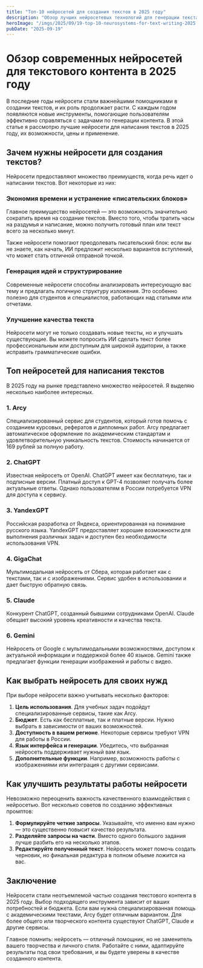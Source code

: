```yaml
---
title: "Топ-10 нейросетей для создания текстов в 2025 году"
description: "Обзор лучших нейросетевых технологий для генерации текста, их возможностей и применения в различных областях."
heroImage: "/imgs/2025/09/19-top-10-neurosystems-for-text-writing-2025.webp"
pubDate: "2025-09-19"
---
```


# Обзор современных нейросетей для текстового контента в 2025 году

В последние годы нейросети стали важнейшими помощниками в создании текстов, и их роль продолжает расти. С каждым годом появляются новые инструменты, помогающие пользователям эффективно справляться с задачами по генерации контента. В этой статье я рассмотрю лучшие нейросети для написания текстов в 2025 году, их возможности, цены и применение.

## Зачем нужны нейросети для создания текстов?

Нейросети предоставляют множество преимуществ, когда речь идет о написании текстов. Вот некоторые из них:

### Экономия времени и устранение «писательских блоков»

Главное преимущество нейросетей — это возможность значительно сократить время на создание текстов. Вместо того, чтобы тратить часы на раздумья и написание, можно получить готовый план или текст всего за несколько минут.

Также нейросети помогают преодолевать писательский блок: если вы не знаете, как начать, ИИ предложит несколько вариантов вступлений, что может стать отличной отправной точкой.

### Генерация идей и структурирование

Современные нейросети способны анализировать интересующую вас тему и предлагать логичную структуру изложения. Это особенно полезно для студентов и специалистов, работающих над статьями или отчетами.

### Улучшение качества текста

Нейросети могут не только создавать новые тексты, но и улучшать существующие. Вы можете попросить ИИ сделать текст более профессиональным или доступным для широкой аудитории, а также исправить грамматические ошибки.

## Топ нейросетей для написания текстов

В 2025 году на рынке представлено множество нейросетей. Я выделяю несколько наиболее интересных.

### 1. Arcy

Специализированный сервис для студентов, который готов помочь с созданием курсовых, рефератов и дипломных работ. Arcy предлагает автоматическое оформление по академическим стандартам и удовлетворительную уникальность текстов. Стоимость начинается от 169 рублей за полную работу.

### 2. ChatGPT

Известная нейросеть от OpenAI. ChatGPT имеет как бесплатную, так и подписные версии. Платный доступ к GPT-4 позволяет получать более актуальные ответы. Однако пользователям в России потребуется VPN для доступа к сервису.

### 3. YandexGPT

Российская разработка от Яндекса, ориентированная на понимание русского языка. YandexGPT предоставляет хорошие возможности для выполнения различных задач и доступен без необходимости использования VPN.

### 4. GigaChat

Мультимодальная нейросеть от Сбера, которая работает как с текстами, так и с изображениями. Сервис удобен в использовании и дает быструю обратную связь.

### 5. Claude

Конкурент ChatGPT, созданный бывшими сотрудниками OpenAI. Claude обещает высокий уровень креативности и качества текста.

### 6. Gemini

Нейросеть от Google с мультимодальными возможностями, доступом к актуальной информации и поддержкой более 40 языков. Gemini также предлагает функции генерации изображений и работы с видео.

## Как выбрать нейросеть для своих нужд

При выборе нейросети важно учитывать несколько факторов:

1. **Цель использования**. Для учебных задач подойдут специализированные сервисы, такие как Arcy.
2. **Бюджет**. Есть как бесплатные, так и платные версии. Нужно выбрать в зависимости от ваших возможностей.
3. **Доступность в вашем регионе**. Некоторые сервисы требуют VPN для работы в России.
4. **Язык интерфейса и генерации**. Убедитесь, что выбранная нейросеть поддерживает нужный вам язык.
5. **Дополнительные функции**. Например, возможность работы с изображениями или интеграция с другими сервисами.

## Как улучшить результаты работы нейросети

Невозможно переоценить важность качественного взаимодействия с нейросетью. Вот несколько советов по созданию эффективных промптов:

1. **Формулируйте четкие запросы**. Указывайте, что именно вам нужно — это существенно повысит качество результата.
2. **Разделяйте запросы на части**. Вместо одного большого задания лучше разбить его на несколько этапов.
3. **Редактируйте полученный текст**. Нейросеть может помочь создать черновик, но финальная редактура в полном объеме ложится на вас.

## Заключение

Нейросети стали неотъемлемой частью создания текстового контента в 2025 году. Выбор подходящего инструмента зависит от ваших потребностей и бюджета. Если вам нужна специализированная помощь с академическими текстами, Arcy будет отличным вариантом. Для более общего или творческого контента существуют ChatGPT, Claude и другие сервисы.

Главное помнить: нейросеть — отличный помощник, но не заменитель вашего творчества и личного стиля. Работайте с ними, адаптируйте результаты под свои требования, и вы будете уверены в качестве созданного контента.